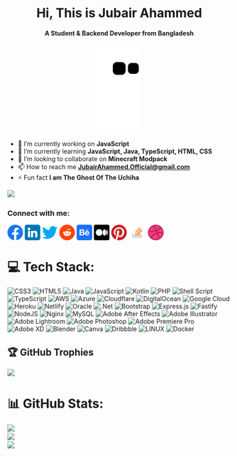 <h1 align="center">Hi, This is Jubair Ahammed </h1>
<h4 align="center">A Student & Backend Developer from Bangladesh </h4>
<h5></h5>

 <div align="center">
 
  ![Snake animation](https://github.com/sabbirzzaman/sabbirzzaman/blob/output/github-contribution-grid-snake.svg)
  
 </div>
 
- 🔭 I’m currently working on **JavaScript**
- 🌱 I’m currently learning **JavaScript, Java, TypeScript, HTML, CSS**
- 👯 I’m looking to collaborate on **Minecraft Modpack**
- 📫 How to reach me **JubairAhammed.Official@gmail.com**
- ⚡ Fun fact **I am The Ghost Of The Uchiha**

[![](https://visitcount.itsvg.in/api?id=Jubair-Ahammed&icon=2&color=3)](https://visitcount.itsvg.in)

<h3 ">Connect with me: </h2>
<a href="https://www.facebook.com/JubairUchiha" target="blank"><img align="center" src="https://github.com/JubairUchiha/Test/blob/main/Icon/facebook.png" height="35" width="35" /></a>
<a href="https://linkedin.com/in/Jubair-Ahammed" target="blank"><img align="center" src="https://github.com/JubairUchiha/Test/blob/main/Icon/linkedin.png" height="35" width="35" /></a>
<a href="https://twitter.com/Jubair__Ahammed" target="blank"><img align="center" src="https://github.com/JubairUchiha/Test/blob/main/Icon/twitter.png" height="35" width="35" /></a>
<a href="https://reddit.com/user/JubairAhammed" target="blank"><img align="center" src="https://github.com/JubairUchiha/Test/blob/main/Icon/reddit.png" height="35" width="35" /></a>
<a href="https://behance.net/Jubair-Ahammed" target="blank"><img align="center" src="https://github.com/JubairUchiha/Test/blob/main/Icon/behance.png" height="35" width="35" /></a>
<a href="https://medium.com/@Jubair-Ahammed" target="blank"><img align="center" src="https://github.com/JubairUchiha/Test/blob/main/Icon/medium.png" height="35" width="35" /></a>
<a href="https://pinterest.com/Jubair__Ahammed" target="blank"><img align="center" src="https://github.com/JubairUchiha/Test/blob/main/Icon/pinterest.png" height="35" width="35" /></a>
<a href="https://stackoverflow.com/users/20461938/Jubair-Ahammed" target="blank"><img align="center" src="https://github.com/JubairUchiha/Test/blob/main/Icon/stackoverflow.png" height="35" width="40" /></a>
<a href="https://dribbble.com/Jubair-Ahammed" target="blank"><img align="center" src="https://github.com/JubairUchiha/Test/blob/main/Icon/dribbble.png" height="35" width="35" /></a>

# 💻 Tech Stack:
![CSS3](https://img.shields.io/badge/css3-%231572B6.svg?style=flat&logo=css3&logoColor=white)
![HTML5](https://img.shields.io/badge/html5-%23E34F26.svg?style=flat&logo=html5&logoColor=white)
![Java](https://img.shields.io/badge/java-%23ED8B00.svg?style=flat&logo=java&logoColor=white)
![JavaScript](https://img.shields.io/badge/javascript-%23323330.svg?style=flat&logo=javascript&logoColor=%23F7DF1E)
![Kotlin](https://img.shields.io/badge/kotlin-%230095D5.svg?style=flat&logo=kotlin&logoColor=white)
![PHP](https://img.shields.io/badge/php-%23777BB4.svg?style=flat&logo=php&logoColor=white)
![Shell Script](https://img.shields.io/badge/shell_script-%23121011.svg?style=flat&logo=gnu-bash&logoColor=white)
![TypeScript](https://img.shields.io/badge/typescript-%23007ACC.svg?style=flat&logo=typescript&logoColor=white)
![AWS](https://img.shields.io/badge/AWS-%23FF9900.svg?style=flat&logo=amazon-aws&logoColor=white)
![Azure](https://img.shields.io/badge/azure-%230072C6.svg?style=flat&logo=azure-devops&logoColor=white)
![Cloudflare](https://img.shields.io/badge/Cloudflare-F38020?style=flat&logo=Cloudflare&logoColor=white)
![DigitalOcean](https://img.shields.io/badge/DigitalOcean-%230167ff.svg?style=flat&logo=digitalOcean&logoColor=white)
![Google Cloud](https://img.shields.io/badge/Google%20Cloud-%234285F4.svg?style=flat&logo=google-cloud&logoColor=white)
![Heroku](https://img.shields.io/badge/heroku-%23430098.svg?style=flat&logo=heroku&logoColor=white)
![Netlify](https://img.shields.io/badge/netlify-%23000000.svg?style=flat&logo=netlify&logoColor=#00C7B7)
![Oracle](https://img.shields.io/badge/Oracle-F80000?style=flat&logo=oracle&logoColor=white)
![.Net](https://img.shields.io/badge/.NET-5C2D91?style=flat&logo=.net&logoColor=white)
![Bootstrap](https://img.shields.io/badge/bootstrap-%23563D7C.svg?style=flat&logo=bootstrap&logoColor=white)
![Express.js](https://img.shields.io/badge/express.js-%23404d59.svg?style=flat&logo=express&logoColor=%2361DAFB)
![Fastify](https://img.shields.io/badge/fastify-%23000000.svg?style=flat&logo=fastify&logoColor=white)
![NodeJS](https://img.shields.io/badge/node.js-6DA55F?style=flat&logo=node.js&logoColor=white)
![Nginx](https://img.shields.io/badge/nginx-%23009639.svg?style=flat&logo=nginx&logoColor=white)
![MySQL](https://img.shields.io/badge/mysql-%2300f.svg?style=flat&logo=mysql&logoColor=white)
![Adobe After Effects](https://img.shields.io/badge/Adobe%20After%20Effects-9999FF.svg?style=flat&logo=Adobe%20After%20Effects&logoColor=white)
![Adobe Illustrator](https://img.shields.io/badge/adobeillustrator-%23FF9A00.svg?style=flat&logo=adobeillustrator&logoColor=white)
![Adobe Lightroom](https://img.shields.io/badge/Adobe%20Lightroom-31A8FF.svg?style=flat&logo=Adobe%20Lightroom&logoColor=white)
![Adobe Photoshop](https://img.shields.io/badge/adobephotoshop-%2331A8FF.svg?style=flat&logo=adobephotoshop&logoColor=white)
![Adobe Premiere Pro](https://img.shields.io/badge/Adobe%20Premiere%20Pro-9999FF.svg?style=flat&logo=Adobe%20Premiere%20Pro&logoColor=white)
![Adobe XD](https://img.shields.io/badge/Adobe%20XD-470137?style=flat&logo=Adobe%20XD&logoColor=#FF61F6)
![Blender](https://img.shields.io/badge/blender-%23F5792A.svg?style=flat&logo=blender&logoColor=white)
![Canva](https://img.shields.io/badge/Canva-%2300C4CC.svg?style=flat&logo=Canva&logoColor=white)
![Dribbble](https://img.shields.io/badge/Dribbble-EA4C89?style=flat&logo=dribbble&logoColor=white)
![LINUX](https://img.shields.io/badge/Linux-FCC624?style=flat&logo=linux&logoColor=black)
![Docker](https://img.shields.io/badge/docker-%230db7ed.svg?style=flat&logo=docker&logoColor=white)

## 🏆 GitHub Trophies
![](https://github-profile-trophy.vercel.app/?username=Jubair-Ahammed&theme=matrix&no-frame=false&no-bg=false&margin-w=4)

# 📊 GitHub Stats:
![](https://github-readme-stats.vercel.app/api?username=Jubair-Ahammed&theme=chartreuse-dark&hide_border=false&include_all_commits=true&count_private=false)<br/>
![](https://github-readme-streak-stats.herokuapp.com/?user=Jubair-Ahammed&theme=chartreuse-dark&hide_border=false)<br/>
![](https://github-readme-stats.vercel.app/api/top-langs/?username=Jubair-Ahammed&theme=chartreuse-dark&hide_border=false&include_all_commits=true&count_private=false&layout=compact)
